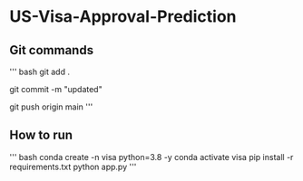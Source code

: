 # US-Visa-Approval-Prediction


## Git commands

''' bash
git add .

git commit -m "updated"

git push origin main
'''
## How to run
''' bash
conda create -n visa python=3.8 -y
conda activate visa
pip install -r requirements.txt
python app.py
'''